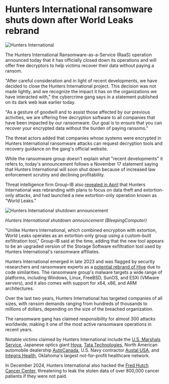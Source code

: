 # Hunters International ransomware shuts down after World Leaks rebrand

![Hunters International](https://www.bleepstatic.com/content/hl-images/2025/07/03/Hunters-International.jpg)

​The Hunters International Ransomware-as-a-Service (RaaS) operation announced today that it has officially closed down its operations and will offer free decryptors to help victims recover their data without paying a ransom.

"After careful consideration and in light of recent developments, we have decided to close the Hunters International project. This decision was not made lightly, and we recognize the impact it has on the organizations we have interacted with," the cybercrime gang says in a statement published on its dark web leak earlier today.

"As a gesture of goodwill and to assist those affected by our previous activities, we are offering free decryption software to all companies that have been impacted by our ransomware. Our goal is to ensure that you can recover your encrypted data without the burden of paying ransoms."

The threat actors added that companies whose systems were encrypted in Hunters International ransomware attacks can request decryption tools and recovery guidance on the gang's official website.

While the ransomware group doesn't explain what "recent developments" it refers to, today's announcement follows a November 17 statement saying that Hunters International will soon shut down because of increased law enforcement scrutiny and declining profitability.

Threat intelligence firm Group-IB also [revealed in April](https://www.bleepingcomputer.com/news/security/hunters-international-rebrands-as-world-leaks-in-shift-to-data-extortion/) that Hunters International was rebranding with plans to focus on data theft and extortion-only attacks, and had launched a new extortion-only operation known as "World Leaks."

![Hunters International shutdown announcement](https://www.bleepstatic.com/images/news/u/1109292/2025/Hunters%20International%20shutdown%20announcement.png)

_Hunters International shutdown announcement (BleepingComputer)_

​"Unlike Hunters International, which combined encryption with extortion, World Leaks operates as an extortion-only group using a custom-built exfiltration tool," Group-IB said at the time, adding that the new tool appears to be an upgraded version of the Storage Software exfiltration tool used by Hunters International's ransomware affiliates.

​Hunters International emerged in late 2023 and was flagged by security researchers and ransomware experts as a [potential rebrand of Hive](https://www.bleepingcomputer.com/news/security/new-hunters-international-ransomware-possible-rebrand-of-hive/) due to code similarities. The ransomware group's malware targets a wide range of platforms, including Windows, Linux, FreeBSD, SunOS, and ESXi (VMware servers), and it also comes with support for x64, x86, and ARM architectures.

Over the last two years, Hunters International has targeted companies of all sizes, with ransom demands ranging from hundreds of thousands to millions of dollars, depending on the size of the breached organization.

The ransomware gang has claimed responsibility for almost 300 attacks worldwide, making it one of the most active ransomware operations in recent years.

Notable victims claimed by Hunters International include the [U.S. Marshals Service](https://www.bleepingcomputer.com/news/security/us-marshals-service-disputes-ransomware-gangs-breach-claims/), Japanese optics giant [Hoya](https://www.bleepingcomputer.com/news/security/optics-giant-hoya-hit-with-10-million-ransomware-demand/), [Tata Technologies](https://www.bleepingcomputer.com/news/security/hunters-international-ransomware-claims-attack-on-tata-technologies/), North American automobile dealership [AutoCanada](https://www.bleepingcomputer.com/news/security/autocanada-says-ransomware-attack-may-impact-employee-data/), U.S. Navy contractor [Austal USA](https://www.bleepingcomputer.com/news/security/navy-contractor-austal-usa-confirms-cyberattack-after-data-leak/), and [Integris Health](https://www.bleepingcomputer.com/news/security/integris-health-patients-get-extortion-emails-after-cyberattack/), Oklahoma's largest not-for-profit healthcare network.

In December 2024, Hunters International also hacked the [Fred Hutch Cancer Center](https://www.bleepingcomputer.com/news/security/ransomware-gang-behind-threats-to-fred-hutch-cancer-patients/), threatening to leak the stolen data of over 800,000 cancer patients if they were not paid.
